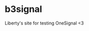 <head> 
  <script src="https://cdn.onesignal.com/sdks/OneSignalSDK.js" defer></script>
<script>
  window.OneSignal = window.OneSignal || [];
  OneSignal.push(function() {
    OneSignal.init({
      appId: "7331a326-f56b-48f2-946f-cd0a2927659e",
    });
  });
</script>
</head>


# b3signal


Liberty's site for testing OneSignal <3
